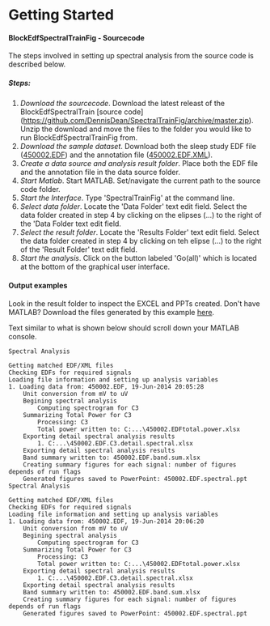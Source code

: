 Getting Started
==================

#### BlockEdfSpectralTrainFig - Sourcecode
The steps involved in setting up spectral analysis from the source code is described below.

##### Steps:
1. *Download the sourcecode*.  Download the latest releast of the BlockEdfSpectralTrain [source code] (https://github.com/DennisDean/SpectralTrainFig/archive/master.zip). Unzip the download and move the files to the folder you would like to run  BlockEdfSpectralTrainFig from.
2. *Download the sample dataset*.  Download both the sleep study EDF file ([450002.EDF](https://github.com/DennisDean/SpectralTrainFig/releases/download/0.1.00/450002.EDF)) and the annotation file ([450002.EDF.XML](https://github.com/DennisDean/SpectralTrainFig/releases/download/0.1.00/450002.EDF.XML)).
4. *Create a data source and analysis result folder*. Place both the EDF file and the annotation file in the data source folder.
5. *Start Matlab*. Start MATLAB. Set/navigate the current path to the source code folder.
6. *Start the Interface*. Type 'SpectralTrainFig' at the command line.
6. *Select data folder*. Locate the 'Data Folder' text edit field.  Select the data folder created in step 4 by clicking on the elipses (...) to the right of the 'Data Folder text edit field.
7. *Select the result folder*. Locate the 'Results Folder' text edit field. Select the data folder created in step 4 by clicking on teh elipse (...) to the right of the 'Result Folder' text edit field.
8. *Start the analysis*.  Click on the button labeled 'Go(all)' which is located at the bottom of the graphical user interface.


#### Output examples

Look in the result folder to inspect the EXCEL and PPTs created. Don't have MATLAB? Download the files generated by this example [here](https://github.com/DennisDean/SpectralTrainFig/releases/download/0.1.00/exampleOutput.zip).



Text similar to what is shown below should scroll down your MATLAB console.

```
Spectral Analysis

Getting matched EDF/XML files
Checking EDFs for required signals
Loading file information and setting up analysis variables
1. Loading data from: 450002.EDF, 19-Jun-2014 20:05:28
	Unit conversion from mV to uV
	Begining spectral analysis
		Computing spectrogram for C3
	Summarizing Total Power for C3
		Processing: C3
		Total power written to: C:...\450002.EDFtotal.power.xlsx
	Exporting detail spectral analysis results
		1. C:...\450002.EDF.C3.detail.spectral.xlsx
	Exporting detail spectral analysis results
	Band summary written to: 450002.EDF.band.sum.xlsx
	Creating summary figures for each signal: number of figures depends of run flags
	Generated figures saved to PowerPoint: 450002.EDF.spectral.ppt
Spectral Analysis

Getting matched EDF/XML files
Checking EDFs for required signals
Loading file information and setting up analysis variables
1. Loading data from: 450002.EDF, 19-Jun-2014 20:06:20
	Unit conversion from mV to uV
	Begining spectral analysis
		Computing spectrogram for C3
	Summarizing Total Power for C3
		Processing: C3
		Total power written to: C:...\450002.EDFtotal.power.xlsx
	Exporting detail spectral analysis results
		1. C:...\450002.EDF.C3.detail.spectral.xlsx
	Exporting detail spectral analysis results
	Band summary written to: 450002.EDF.band.sum.xlsx
	Creating summary figures for each signal: number of figures depends of run flags
	Generated figures saved to PowerPoint: 450002.EDF.spectral.ppt
```

